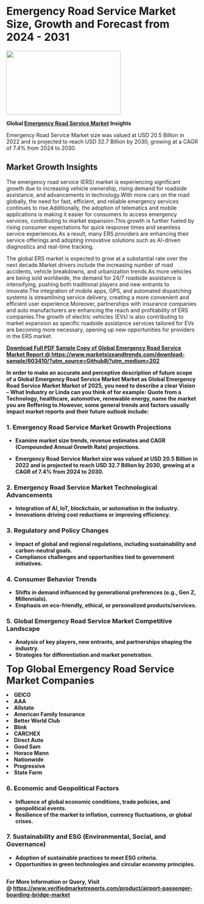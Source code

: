 <H1>Emergency Road Service Market Size, Growth and Forecast from 2024 - 2031</H1><img class="aligncenter size-medium wp-image-584254" src="https://thirdeyenews.in/wp-content/uploads/2024/09/Global-Market-Research-300x168.jpeg" alt="" width="300" height="168" /><p><strong>Global&nbsp;<a href="https://www.marketsizeandtrends.com/download-sample/603410/?utm_source=Github8j?utm_medium=202">Emergency Road Service Market</a> Insights</strong></p><p>Emergency Road Service Market size was valued at USD 20.5 Billion in 2022 and is projected to reach USD 32.7 Billion by 2030, growing at a CAGR of 7.4% from 2024 to 2030.</p><p><h2>Market Growth Insights</h2> <p>The emergency road service (ERS) market is experiencing significant growth due to increasing vehicle ownership, rising demand for roadside assistance, and advancements in technology.With more cars on the road globally, the need for fast, efficient, and reliable emergency services continues to rise.Additionally, the adoption of telematics and mobile applications is making it easier for consumers to access emergency services, contributing to market expansion.This growth is further fueled by rising consumer expectations for quick response times and seamless service experiences.As a result, many ERS providers are enhancing their service offerings and adopting innovative solutions such as AI-driven diagnostics and real-time tracking.</p> <p><strong><a href="#"></a></strong></p> <p>The global ERS market is expected to grow at a substantial rate over the next decade.Market drivers include the increasing number of road accidents, vehicle breakdowns, and urbanization trends.As more vehicles are being sold worldwide, the demand for 24/7 roadside assistance is intensifying, pushing both traditional players and new entrants to innovate.The integration of mobile apps, GPS, and automated dispatching systems is streamlining service delivery, creating a more convenient and efficient user experience.Moreover, partnerships with insurance companies and auto manufacturers are enhancing the reach and profitability of ERS companies.The growth of electric vehicles (EVs) is also contributing to market expansion as specific roadside assistance services tailored for EVs are becoming more necessary, opening up new opportunities for providers in the ERS market.</p> <p><strong><a href="#"></p><p><span class=""><strong>Download Full PDF Sample Copy of Global Emergency Road Service Market Report</strong> @ <a href="https://www.marketsizeandtrends.com/download-sample/603410/?utm_source=Github8j?utm_medium=202" target="_blank">https://www.marketsizeandtrends.com/download-sample/603410/?utm_source=Github8j?utm_medium=202</a></span></p><p>In order to make an accurate and perceptive description of future scope of a Global&nbsp;Emergency Road Service Market Market as Global&nbsp;Emergency Road Service Market Market of 2025, you need to describe a clear Vision &ndash; What Industry or Linda can you think of for example: Quote from a Technology, healthcare, automotive, renewable energy, name the market you are Reffering to.However, some general trends and factors usually impact market reports and their future outlook include:</p><h3>1.&nbsp;<strong>Emergency Road Service Market Growth Projections</strong></h3><ul><li>Examine market size trends, revenue estimates and CAGR (Compounded Annual Growth Rate) projections.</li><li><p>Emergency Road Service Market size was valued at USD 20.5 Billion in 2022 and is projected to reach USD 32.7 Billion by 2030, growing at a CAGR of 7.4% from 2024 to 2030.</p></li></ul><h3>2.&nbsp;<strong>Emergency Road Service Market Technological Advancements</strong></h3><ul><li>Integration of AI, IoT, blockchain, or automation in the industry.</li><li>Innovations driving cost reductions or improving efficiency.</li></ul><h3>3.&nbsp;<strong>Regulatory and Policy Changes</strong></h3><ul><li>Impact of global and regional regulations, including sustainability and carbon-neutral goals.</li><li>Compliance challenges and opportunities tied to government initiatives.</li></ul><h3>4.&nbsp;<strong>Consumer Behavior Trends</strong></h3><ul><li>Shifts in demand influenced by generational preferences (e.g., Gen Z, Millennials).</li><li>Emphasis on eco-friendly, ethical, or personalized products/services.</li></ul><h3>5.&nbsp;<strong>Global Emergency Road Service Market Competitive Landscape</strong></h3><ul><li>Analysis of key players, new entrants, and partnerships shaping the industry.</li><li>Strategies for differentiation and market penetration.</li></ul><p data-pm-slice="1 1 []"><span style="color: inherit; font-family: inherit; font-size: 25px;">Top Global Emergency Road Service Market Companies</span></p><div class="" data-test-id=""><p><li>GEICO</li><li> AAA</li><li> Allstate</li><li> American Family Insurance</li><li> Better World Club</li><li> Blink</li><li> CARCHEX</li><li> Direct Auto</li><li> Good Sam</li><li> Horace Mann</li><li> Nationwide</li><li> Progressive</li><li> State Farm</li></p></div><h3>6.&nbsp;<strong>Economic and Geopolitical Factors</strong></h3><ul><li>Influence of global economic conditions, trade policies, and geopolitical events.</li><li>Resilience of the market to inflation, currency fluctuations, or global crises.</li></ul><h3>7.&nbsp;<strong>Sustainability and ESG (Environmental, Social, and Governance)</strong></h3><ul><li>Adoption of sustainable practices to meet ESG criteria.</li><li>Opportunities in green technologies and circular economy principles.</li></ul><h2><strong style="font-size: 14px;">For More Information or Query, Visit @&nbsp;</strong><a style="background-color: #ffffff; font-size: 14px;" href="https://www.marketsizeandtrends.com/report/emergency-road-service-market/" target="_blank">https://www.verifiedmarketreports.com/product/airport-passenger-boarding-bridge-market</a></h2>